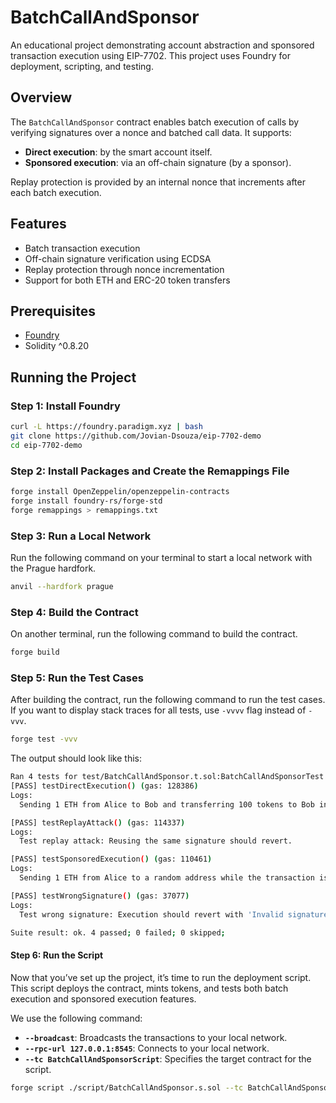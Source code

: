 # BatchCallAndSponsor

An educational project demonstrating account abstraction and sponsored transaction execution using EIP-7702. This project uses Foundry for deployment, scripting, and testing.

## Overview

The `BatchCallAndSponsor` contract enables batch execution of calls by verifying signatures over a nonce and batched call data. It supports:
- **Direct execution**: by the smart account itself.
- **Sponsored execution**: via an off-chain signature (by a sponsor).

Replay protection is provided by an internal nonce that increments after each batch execution.

## Features

- Batch transaction execution
- Off-chain signature verification using ECDSA
- Replay protection through nonce incrementation
- Support for both ETH and ERC-20 token transfers

## Prerequisites

- [Foundry](https://github.com/foundry-rs/foundry)
- Solidity ^0.8.20

## Running the Project

### Step 1: Install Foundry

```sh
curl -L https://foundry.paradigm.xyz | bash
git clone https://github.com/Jovian-Dsouza/eip-7702-demo
cd eip-7702-demo
```

### Step 2: Install Packages and Create the Remappings File

```sh
forge install OpenZeppelin/openzeppelin-contracts
forge install foundry-rs/forge-std
forge remappings > remappings.txt
```

### Step 3: Run a Local Network

Run the following command on your terminal to start a local network with the Prague hardfork. 

```bash
anvil --hardfork prague
```

### Step 4: Build the Contract

On another terminal, run the following command to build the contract.

```bash
forge build
```

### Step 5: Run the Test Cases

After building the contract, run the following command to run the test cases. If you want to display stack traces for all tests, use `-vvvv` flag instead of `-vvv`.

```bash
forge test -vvv
```

The output should look like this:

```bash
Ran 4 tests for test/BatchCallAndSponsor.t.sol:BatchCallAndSponsorTest
[PASS] testDirectExecution() (gas: 128386)
Logs:
  Sending 1 ETH from Alice to Bob and transferring 100 tokens to Bob in a single transaction

[PASS] testReplayAttack() (gas: 114337)
Logs:
  Test replay attack: Reusing the same signature should revert.

[PASS] testSponsoredExecution() (gas: 110461)
Logs:
  Sending 1 ETH from Alice to a random address while the transaction is sponsored by Bob

[PASS] testWrongSignature() (gas: 37077)
Logs:
  Test wrong signature: Execution should revert with 'Invalid signature'.

Suite result: ok. 4 passed; 0 failed; 0 skipped;
```

#### Step 6: Run the Script

Now that you’ve set up the project, it’s time to run the deployment script. This script deploys the contract, mints tokens, and tests both batch execution and sponsored execution features.

We use the following command:
- **`--broadcast`**: Broadcasts the transactions to your local network.
- **`--rpc-url 127.0.0.1:8545`**: Connects to your local network.
- **`--tc BatchCallAndSponsorScript`**: Specifies the target contract for the script.

```bash
forge script ./script/BatchCallAndSponsor.s.sol --tc BatchCallAndSponsorScript --broadcast --rpc-url 127.0.0.1:8545
```